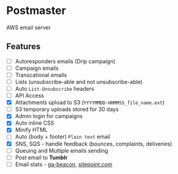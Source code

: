 # Postmaster

AWS email server

## Features

- [ ] Autoresponders emails (Drip campaign)
- [ ] Campaign emails
- [ ] Transcational emails
- [ ] Lists (unsubscribe-able and not unsubscribe-able)
- [ ] Auto `List-Unsubscribe` headers
- [ ] API Access
- [x] Attachments upload to S3 (`YYYYMMDD-HHMMSS_file_name.ext`)
- [ ] S3 temporary uploads stored for 30 days
- [x] Admin login for campaigns
- [x] Auto inline CSS
- [x] Minify HTML
- [ ] Auto (body + footer) `Plain text` email
- [x] SNS, SQS - handle feedback (bounces, complaints, deliveries)
- [ ] Queuing and Multiple emails sending
- [ ] Post email to **Tumblr**
- [ ] Email stats - [ga-beacon](https://github.com/igrigorik/ga-beacon), [sitepoint.com](http://www.sitepoint.com/using-beacon-image-github-website-email-analytics/)
